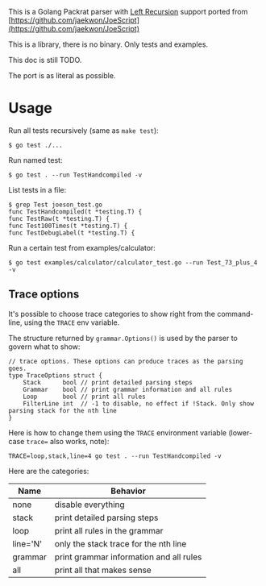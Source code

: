 This is a Golang Packrat parser with [Left Recursion](https://raw.githubusercontent.com/jaekwon/JoeScript/master/docs/ipplrs_douglass.pdf) support ported from [https://github.com/jaekwon/JoeScript](https://github.com/jaekwon/JoeScript)

This is a library, there is no binary. Only tests and examples.

This doc is still TODO.

The port is as literal as possible.

# Usage

Run all tests recursively (same as `make test`):

```
$ go test ./...
```

Run named test:

```
$ go test . --run TestHandcompiled -v
```

List tests in a file:

```
$ grep Test joeson_test.go 
func TestHandcompiled(t *testing.T) {
func TestRaw(t *testing.T) {
func Test100Times(t *testing.T) {
func TestDebugLabel(t *testing.T) {
```

Run a certain test from examples/calculator:

```
$ go test examples/calculator/calculator_test.go --run Test_73_plus_4 -v
```

## Trace options

It's possible to choose trace categories to show right from the command-line, using the `TRACE` env variable.

The structure returned by `grammar.Options()` is used by the parser to govern what to show:

```golang
// trace options. These options can produce traces as the parsing goes.
type TraceOptions struct {
	Stack      bool // print detailed parsing steps
    Grammar    bool // print grammar information and all rules
	Loop       bool // print all rules
	FilterLine int  // -1 to disable, no effect if !Stack. Only show parsing stack for the nth line
}
```

Here is how to change them using the `TRACE` environment variable (lower-case `trace=` also works, note):
```
TRACE=loop,stack,line=4 go test . --run TestHandcompiled -v
```

Here are the categories:

| Name       | Behavior                                |
| ---------- | --------------------------------------- |
| none       | disable everything                      |
| stack      | print detailed parsing steps            |
| loop       | print all rules in the grammar          |
| line='N'   | only the stack trace for the nth line   |
| grammar    | print grammar information and all rules |
| all        | print all that makes sense              |


